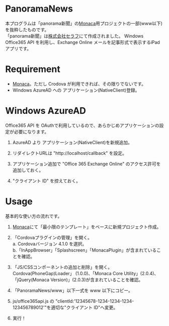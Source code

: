 # PanoramaNews
本プログラムは「panorama新聞」の[Monaca](https://ja.monaca.io/)用プロジェクトの一部(www以下)を抜粋したものです。  
「panorama新聞」は[株式会社セラフ](http://www.srp.co.jp/)にて作成されました。
Windows Office365 API を利用し、Exchange Online メールを記事形式で表示するiPadアプリです。

# Requirement
* [Monaca](https://ja.monaca.io/)。ただし Crodova が利用できれば、その限りでないです。
* Windows AzureAD への アプリケーション(NativeClient)登録。

# Windows AzureAD
Office365 API を OAuthで利用しているので、あらかじめアプリケーションの設定が必要になります。  

1. AzureAD より アプリケーション(NativeClient)を新規追加。

2. リダイレクトURLは "http://localhost/callback" を設定。

3. アプリケーション追加で "Office 365 Exchange Online" のアクセス許可を追加しておく。

4. "クライアント ID" を控えておく。

# Usage
基本的な使い方の流れです。

1. [Monaca](https://ja.monaca.io/)にて「最小限のテンプレート」をベースに新規プロジェクト作成。

2. 「Cordovaプラグインの管理」を開く。  
a. Cordovaバージョン 4.1.0 を選択。  
b.「InAppBrowser」「Splashscreen」「MonacaPlugin」が含まれていることを確認。

3. 「JS/CSSコンポーネントの追加と削除」を開く。  
Cordova(PhoneGap)Loader」 (1.0.0)、「Monaca Core Utility」(2.0.4)、「jQuery(Monaca Version)」(2.0.3)が含まれていることを確認。

4. 「PanoramaNews/www」以下一式を www 以下にコピー。

5. js/office365api.js の "clientId:'12345678-1234-1234-1234-123456789012'"を適切な"クライアント ID"へ変更。

6. 実行！


